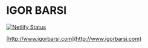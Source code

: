 # IGOR BARSI #

[![Netlify Status](https://api.netlify.com/api/v1/badges/591ef8f9-3ab7-4263-9382-e1826e8a5b26/deploy-status)](https://app.netlify.com/sites/elastic-bhabha-90709e/deploys)

[http://www.igorbarsi.com](http://www.igorbarsi.com)
